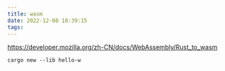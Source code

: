 ```yaml
---
title: wasm
date: 2022-12-08 18:39:15
tags:
---
```


https://developer.mozilla.org/zh-CN/docs/WebAssembly/Rust_to_wasm



```
cargo new --lib hello-w

```

